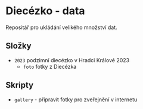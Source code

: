 # Diecézko - data

Repositář pro ukládání velikého množství dat.

## Složky

- `2023` podzimní diecézko v Hradci Králové 2023
  - `foto` fotky z Diecézka

## Skripty

- `gallery` - připravít fotky pro zveřejnění v internetu